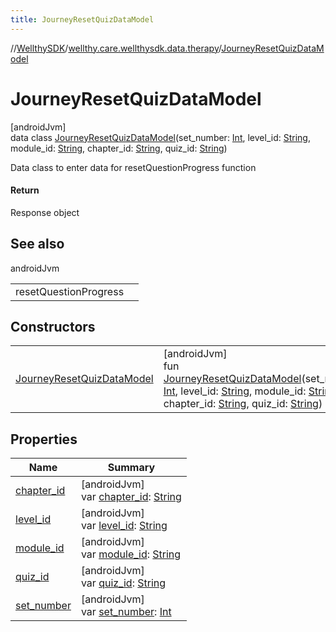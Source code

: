 ```yaml
---
title: JourneyResetQuizDataModel
---
```

//[WellthySDK](../../../index.html)/[wellthy.care.wellthysdk.data.therapy](../index.html)/[JourneyResetQuizDataModel](index.html)



# JourneyResetQuizDataModel



[androidJvm]\
data class [JourneyResetQuizDataModel](index.html)(set_number: [Int](https://kotlinlang.org/api/latest/jvm/stdlib/kotlin/-int/index.html), level_id: [String](https://kotlinlang.org/api/latest/jvm/stdlib/kotlin/-string/index.html), module_id: [String](https://kotlinlang.org/api/latest/jvm/stdlib/kotlin/-string/index.html), chapter_id: [String](https://kotlinlang.org/api/latest/jvm/stdlib/kotlin/-string/index.html), quiz_id: [String](https://kotlinlang.org/api/latest/jvm/stdlib/kotlin/-string/index.html))

Data class to enter data for resetQuestionProgress function



#### Return



Response object



## See also


androidJvm

| | |
|---|---|
| resetQuestionProgress |  |



## Constructors


| | |
|---|---|
| [JourneyResetQuizDataModel](-journey-reset-quiz-data-model.html) | [androidJvm]<br>fun [JourneyResetQuizDataModel](-journey-reset-quiz-data-model.html)(set_number: [Int](https://kotlinlang.org/api/latest/jvm/stdlib/kotlin/-int/index.html), level_id: [String](https://kotlinlang.org/api/latest/jvm/stdlib/kotlin/-string/index.html), module_id: [String](https://kotlinlang.org/api/latest/jvm/stdlib/kotlin/-string/index.html), chapter_id: [String](https://kotlinlang.org/api/latest/jvm/stdlib/kotlin/-string/index.html), quiz_id: [String](https://kotlinlang.org/api/latest/jvm/stdlib/kotlin/-string/index.html)) |


## Properties


| Name | Summary |
|---|---|
| [chapter_id](chapter_id.html) | [androidJvm]<br>var [chapter_id](chapter_id.html): [String](https://kotlinlang.org/api/latest/jvm/stdlib/kotlin/-string/index.html) |
| [level_id](level_id.html) | [androidJvm]<br>var [level_id](level_id.html): [String](https://kotlinlang.org/api/latest/jvm/stdlib/kotlin/-string/index.html) |
| [module_id](module_id.html) | [androidJvm]<br>var [module_id](module_id.html): [String](https://kotlinlang.org/api/latest/jvm/stdlib/kotlin/-string/index.html) |
| [quiz_id](quiz_id.html) | [androidJvm]<br>var [quiz_id](quiz_id.html): [String](https://kotlinlang.org/api/latest/jvm/stdlib/kotlin/-string/index.html) |
| [set_number](set_number.html) | [androidJvm]<br>var [set_number](set_number.html): [Int](https://kotlinlang.org/api/latest/jvm/stdlib/kotlin/-int/index.html) |


